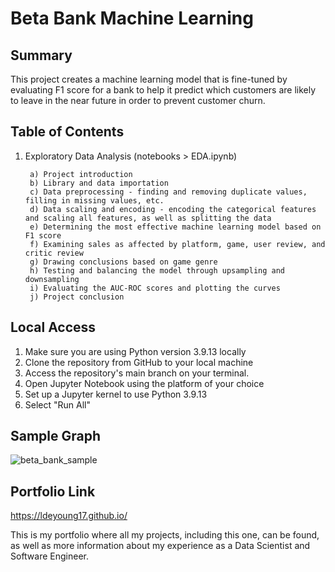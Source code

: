 # Beta Bank Machine Learning

<h2>Summary</h2>

This project creates a machine learning model that is fine-tuned by evaluating F1 score for a bank to help it predict which customers are likely to leave in the near future in order to prevent customer churn.

<h2>Table of Contents</h2>

1. Exploratory Data Analysis (notebooks > EDA.ipynb)
      
        a) Project introduction
        b) Library and data importation
        c) Data preprocessing - finding and removing duplicate values, filling in missing values, etc.
        d) Data scaling and encoding - encoding the categorical features and scaling all features, as well as splitting the data
        e) Determining the most effective machine learning model based on F1 score
        f) Examining sales as affected by platform, game, user review, and critic review
        g) Drawing conclusions based on game genre
        h) Testing and balancing the model through upsampling and downsampling
        i) Evaluating the AUC-ROC scores and plotting the curves
        j) Project conclusion


<h2>Local Access</h2>

1. Make sure you are using Python version 3.9.13 locally
2. Clone the repository from GitHub to your local machine 
3. Access the repository's main branch on your terminal. 
4. Open Jupyter Notebook using the platform of your choice
5. Set up a Jupyter kernel to use Python 3.9.13
6. Select "Run All"

<h2>Sample Graph</h2>

![beta_bank_sample](https://github.com/LDeYoung17/beta-bank-practicum/assets/70500225/cf0bbec6-8978-45e5-ba20-6a530ae84230)


<h2>Portfolio Link</h2>

https://ldeyoung17.github.io/

This is my portfolio where all my projects, including this one, can be found, as well as more information about my experience as a Data Scientist and Software Engineer.
